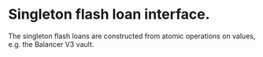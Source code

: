 # Singleton flash loan interface.

The singleton flash loans are constructed from atomic operations on values, e.g. the Balancer V3 vault.
